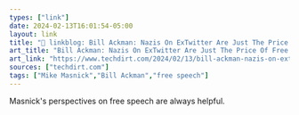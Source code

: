 ```yaml
---
types: ["link"]
date: 2024-02-13T16:01:54-05:00
layout: link
title: "🔗 linkblog: Bill Ackman: Nazis On ExTwitter Are Just The Price Of Free Speech; But Marxist Theory Or Anti-Israel Claims On Campus Are Beyond The Pale'"
art_title: "Bill Ackman: Nazis On ExTwitter Are Just The Price Of Free Speech; But Marxist Theory Or Anti-Israel Claims On Campus Are Beyond The Pale"
art_link: "https://www.techdirt.com/2024/02/13/bill-ackman-nazis-on-extwitter-are-just-the-price-of-free-speech-but-marxist-theory-or-anti-israel-claims-on-campus-are-beyond-the-pale/"
sources: ["techdirt.com"]
tags: ["Mike Masnick","Bill Ackman","free speech"]
---
```

Masnick's perspectives on free speech are always helpful.
